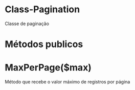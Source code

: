 # Class-Pagination
Classe de paginação

<h1>Métodos publicos</h1>

# MaxPerPage($max)
<p>Método que recebe o valor máximo de registros por página</p>
